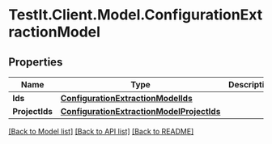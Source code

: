 # TestIt.Client.Model.ConfigurationExtractionModel

## Properties

Name | Type | Description | Notes
------------ | ------------- | ------------- | -------------
**Ids** | [**ConfigurationExtractionModelIds**](ConfigurationExtractionModelIds.md) |  | [optional] 
**ProjectIds** | [**ConfigurationExtractionModelProjectIds**](ConfigurationExtractionModelProjectIds.md) |  | [optional] 

[[Back to Model list]](../README.md#documentation-for-models) [[Back to API list]](../README.md#documentation-for-api-endpoints) [[Back to README]](../README.md)

